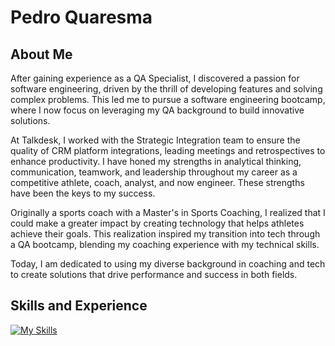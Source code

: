 # Pedro Quaresma
## About Me

After gaining experience as a QA Specialist, I discovered a passion for software engineering, driven by the thrill of developing features and solving complex problems. This led me to pursue a software engineering bootcamp, where I now focus on leveraging my QA background to build innovative solutions.

At Talkdesk, I worked with the Strategic Integration team to ensure the quality of CRM platform integrations, leading meetings and retrospectives to enhance productivity. I have honed my strengths in analytical thinking, communication, teamwork, and leadership throughout my career as a competitive athlete, coach, analyst, and now engineer. These strengths have been the keys to my success.

Originally a sports coach with a Master's in Sports Coaching, I realized that I could make a greater impact by creating technology that helps athletes achieve their goals. This realization inspired my transition into tech through a QA bootcamp, blending my coaching experience with my technical skills.

Today, I am dedicated to using my diverse background in coaching and tech to create solutions that drive performance and success in both fields.

<!--
After my experience as a QA Specialist, I discovered a new passion for software engineering. The thrill of developing new features, solving complex problems, and being creative in my work led me to start a software engineering bootcamp. I am now focused on pursuing a career where I can leverage my QA background and technical expertise to build innovative solutions.

As a QA Specialist at Talkdesk, I worked with the Strategic Integration team to ensure the quality of Talkdesk's contact center software integration with various CRM platforms. In this role, I led meetings, refinements, and retrospectives to ensure productivity and efficiency. My strengths in attention to detail, analytical thinking, communication skills, technical expertise, teamwork, adaptability, time management, leadership, customer focus, and self-motivation have all contributed to my success in the role.

My journey into the tech industry began with a deep passion for sports coaching. As a Master's graduate in Sports Coaching, former sports coach, and member of the Swimming Regional Arbitration Council team in Lisbon, I learned how to lead, motivate, and work with athletes to achieve their highest potential. However, I soon realized that I could make an even greater impact by creating technology that helps athletes attain their goals and become top performers. This realization led me to transition into the tech field through a QA bootcamp, where I could combine my love for technology with my desire to support athletes.

Overall, my background in sports coaching, combined with my experience in tech, makes me a well-rounded and valuable candidate for roles in software engineering, QA, and related fields. I am where I want to be, using my unique combination of skills to create solutions that help people achieve their best.
-->

## Skills and Experience

[![My Skills](https://skillicons.dev/icons?i=js,html,css,react,express,figma,gcp,github,mongodb,nodejs,postman)](https://skillicons.dev) 

<!--
**PQuaresma-94/PQuaresma-94** is a ✨ _special_ ✨ repository because its `README.md` (this file) appears on your GitHub profile.

Here are some ideas to get you started:

- 🔭 I’m currently working on ...
- 🌱 I’m currently learning ...
- 👯 I’m looking to collaborate on ...
- 🤔 I’m looking for help with ...
- 💬 Ask me about ...
- 📫 How to reach me: ...
- 😄 Pronouns: ...
- ⚡ Fun fact: ...
-->
